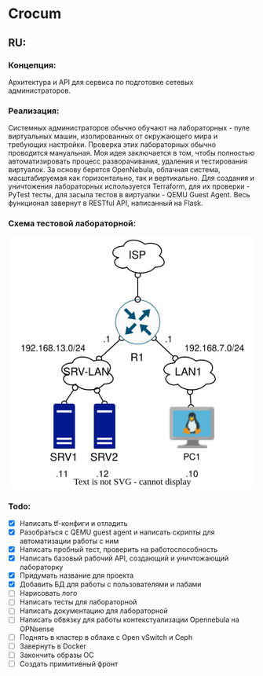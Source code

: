 # Crocum
## RU:
### Концепция:
Архитектура и API для сервиса по подготовке сетевых администраторов.
### Реализация:
Системных администраторов обычно обучают на лабораторных - пуле виртуальных машин, изолированных от окружающего мира и требующих настройки. Проверка этих лабораторных обычно проводится мануальная. Моя идея заключается в том, чтобы полностью автоматизировать процесс разворачивания, удаления и тестирования виртуалок. За основу берется OpenNebula, облачная система, масштабируемая как горизонтально, так и вертикально. Для создания и уничтожения лабораторных используется Terraform, для их проверки - PyTest тесты, для засыла тестов в виртуалки - QEMU Guest Agent. Весь функционал завернут в RESTful API, написанный на Flask.
### Cхема тестовой лабораторной:
![alt text](netplan.svg)
### Todo:
- [X] Написать tf-конфиги и отладить
- [X] Разобраться с QEMU guest agent и написать скрипты для автоматизации работы с ним
- [X] Написать пробный тест, проверить на работоспособность
- [X] Написать базовый рабочий API, создающий и уничтожающий лабораторку
- [X] Придумать название для проекта
- [X] Добавить БД для работы с пользователями и лабами
- [ ] Нарисовать лого
- [ ] Написать тесты для лабораторной
- [ ] Написать документацию для лабораторной
- [ ] Написать обвязку для работы контекстуализации Opennebula на OPNsense
- [ ] Поднять в кластер в облаке с Open vSwitch и Ceph
- [ ] Завернуть в Docker
- [ ] Закончить образы ОС
- [ ] Создать примитивный фронт

